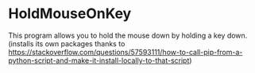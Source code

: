 # HoldMouseOnKey
This program allows you to hold the mouse down by holding a key down. (installs its own packages thanks to https://stackoverflow.com/questions/57593111/how-to-call-pip-from-a-python-script-and-make-it-install-locally-to-that-script)
